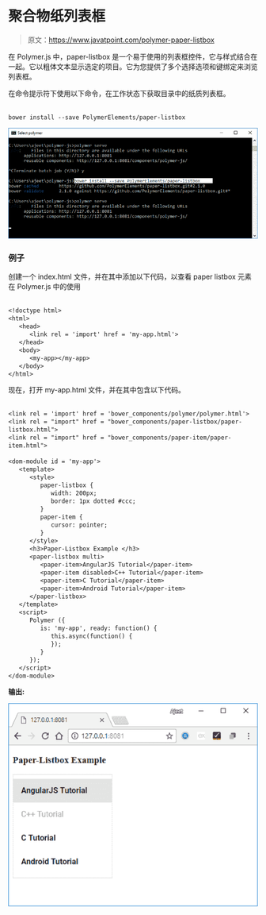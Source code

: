 # 聚合物纸列表框

> 原文：<https://www.javatpoint.com/polymer-paper-listbox>

在 Polymer.js 中，paper-listbox 是一个易于使用的列表框控件，它与样式结合在一起。它以粗体文本显示选定的项目。它为您提供了多个选择选项和键绑定来浏览列表框。

在命令提示符下使用以下命令，在工作状态下获取目录中的纸质列表框。

```

bower install --save PolymerElements/paper-listbox

```

![paper listbox](img/3a5612d0d87fdd263e5dd6e342095398.png)

### 例子

创建一个 index.html 文件，并在其中添加以下代码，以查看 paper listbox 元素在 Polymer.js 中的使用

```

<!doctype html>
<html>
   <head>
      <link rel = 'import' href = 'my-app.html'>
   </head>   
   <body>    
      <my-app></my-app>
   </body>
</html>

```

现在，打开 my-app.html 文件，并在其中包含以下代码。

```

<link rel = 'import' href = 'bower_components/polymer/polymer.html'>
<link rel = "import" href = "bower_components/paper-listbox/paper-listbox.html">
<link rel = "import" href = "bower_components/paper-item/paper-item.html">

<dom-module id = 'my-app'>
   <template>
      <style>
         paper-listbox {
            width: 200px;
            border: 1px dotted #ccc;
         }
         paper-item {
            cursor: pointer;
         }
      </style>      
      <h3>Paper-Listbox Example </h3>
      <paper-listbox multi> 
         <paper-item>AngularJS Tutorial</paper-item>
         <paper-item disabled>C++ Tutorial</paper-item>
         <paper-item>C Tutorial</paper-item>
         <paper-item>Android Tutorial</paper-item>
      </paper-listbox>
   </template> 
   <script>
      Polymer ({
         is: 'my-app', ready: function() {
            this.async(function() {         
            });
         }
      });
   </script>
</dom-module>

```

**输出:**

![paper listbox 1](img/c60821e5c960ff485629b65c9dc3a6b8.png)